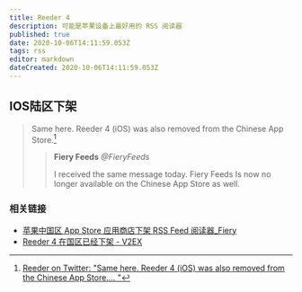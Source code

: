 ```yaml
---
title: Reeder 4
description: 可能是苹果设备上最好用的 RSS 阅读器
published: true
date: 2020-10-06T14:11:59.053Z
tags: rss
editor: markdown
dateCreated: 2020-10-06T14:11:59.053Z
---
```


## IOS陆区下架

> Same here. Reeder 4 (iOS) was also removed from the Chinese App Store.[^1310963891539709952]
>
> > **Fiery Feeds** _@FieryFeeds_
> >
> > I received the same message today. Fiery Feeds Is now no longer available on the Chinese App Store as well.

[^1310963891539709952]: [Reeder on Twitter: "Same here. Reeder 4 (iOS) was also removed from the Chinese App Store.… "](https://archive.is/sUwDU "https://twitter.com/reederapp/status/1310963891539709952")

### 相关链接

+ [苹果中国区 App Store 应用商店下架 RSS Feed 阅读器_Fiery](https://web.archive.org/web/20201006134524/https://www.sohu.com/a/422046909_114760)
+ [Reeder 4 在国区已经下架 - V2EX](https://web.archive.org/web/20201006135334/https://www.v2ex.com/t/711754)
